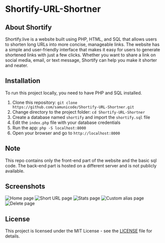 # Shortify-URL-Shortner

## About Shortify

Shortify.live is a website built using PHP, HTML, and SQL that allows users to shorten long URLs into more concise, manageable links. The website has a simple and user-friendly interface that makes it easy for users to generate shortened links with just a few clicks. Whether you want to share a link on social media, email, or text message, Shortify can help you make it shorter and neater.

## Installation

To run this project locally, you need to have PHP and SQL installed.

1. Clone this repository: `git clone https://github.com/samunicode/Shortify-URL-Shortner.git`
2. Change directory to the project folder: `cd Shortify-URL-Shortner`
3. Create a database named `shortify` and import the `shortify.sql` file
4. Edit the `index.php` file with your database credentials
5. Run the app: `php -S localhost:8000`
6. Open your browser and go to `http://localhost:8000`

## Note

This repo contains only the front-end part of the website and the basic sql code. The back-end part is hosted on a different server and is not publicly available.

## Screenshots

![Home page](screenshots/home.png)
![Short URL page](screenshots/short.png)
![Stats page](screenshots/stats.png)
![Custom alias page](screenshots/custom.png)
![Delete page](screenshots/delete.png)

## License

This project is licensed under the MIT License - see the [LICENSE](LICENSE) file for details.

